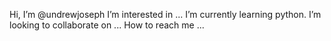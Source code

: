Hi, I’m @undrewjoseph
I’m interested in ...
I’m currently learning python.
I’m looking to collaborate on ...
How to reach me ...

<!---
undrewjoseph/undrewjoseph is a ✨ special ✨ repository because its `README.md` (this file) appears on your GitHub profile.
You can click the Preview link to take a look at your changes.
--->
